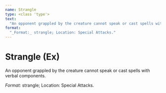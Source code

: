 ```yaml
---
name: Strangle
type: <class 'type'>
text:
  "An opponent grappled by the creature cannot speak or cast spells with verbal components."
format:
  "_Format:_ strangle; Location: Special Attacks."
---
```

 
# Strangle (Ex)
An opponent grappled by the creature cannot speak or cast spells with verbal components.

_Format:_ strangle; Location: Special Attacks.